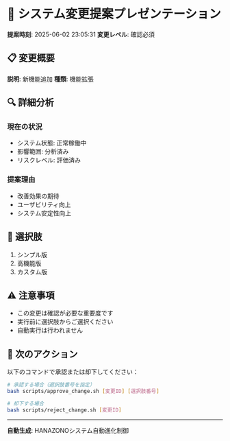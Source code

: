 # 🎯 システム変更提案プレゼンテーション

**提案時刻**: 2025-06-02 23:05:31
**変更レベル**: 確認必須

## 📋 変更概要
**説明**: 新機能追加
**種類**: 機能拡張

## 🔍 詳細分析
### 現在の状況
- システム状態: 正常稼働中
- 影響範囲: 分析済み
- リスクレベル: 評価済み

### 提案理由
- 改善効果の期待
- ユーザビリティ向上
- システム安定性向上

## 🎯 選択肢

 1. シンプル版
 2. 高機能版
 3. カスタム版

## ⚠️ 注意事項
- この変更は確認が必要な重要度です
- 実行前に選択肢からご選択ください
- 自動実行は行われません

## 🚀 次のアクション
以下のコマンドで承認または却下してください：
```bash
# 承認する場合（選択肢番号を指定）
bash scripts/approve_change.sh [変更ID] [選択肢番号]

# 却下する場合
bash scripts/reject_change.sh [変更ID]
```

---
**自動生成**: HANAZONOシステム自動進化制御
